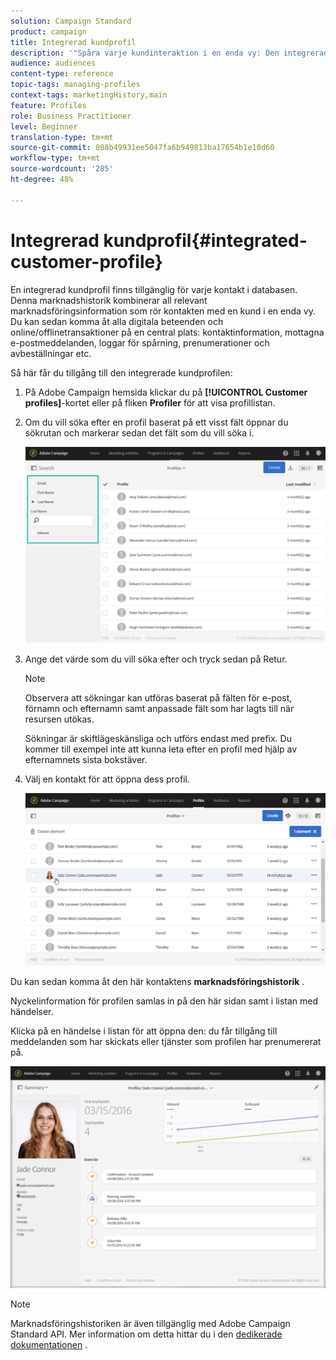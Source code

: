 ```yaml
---
solution: Campaign Standard
product: campaign
title: Integrerad kundprofil
description: '"Spåra varje kundinteraktion i en enda vy: Den integrerade kundprofilen i Adobe Campaign uppdateras under hela kundens livscykel."'
audience: audiences
content-type: reference
topic-tags: managing-profiles
context-tags: marketingHistory,main
feature: Profiles
role: Business Practitioner
level: Beginner
translation-type: tm+mt
source-git-commit: 088b49931ee5047fa6b949813ba17654b1e10d60
workflow-type: tm+mt
source-wordcount: '285'
ht-degree: 48%

---
```



# Integrerad kundprofil{#integrated-customer-profile}

En integrerad kundprofil finns tillgänglig för varje kontakt i databasen. Denna marknadshistorik kombinerar all relevant marknadsföringsinformation som rör kontakten med en kund i en enda vy. Du kan sedan komma åt alla digitala beteenden och online/offlinetransaktioner på en central plats: kontaktinformation, mottagna e-postmeddelanden, loggar för spårning, prenumerationer och avbeställningar etc.

Så här får du tillgång till den integrerade kundprofilen:

1. På Adobe Campaign hemsida klickar du på **[!UICONTROL Customer profiles]**-kortet eller på fliken **Profiler** för att visa profillistan.

1. Om du vill söka efter en profil baserat på ett visst fält öppnar du sökrutan och markerar sedan det fält som du vill söka i.


   ![](assets/profile-search.png)

1. Ange det värde som du vill söka efter och tryck sedan på Retur.

   >[!NOTE]
   >
   >Observera att sökningar kan utföras baserat på fälten för e-post, förnamn och efternamn samt anpassade fält som har lagts till när resursen utökas.
   >
   >Sökningar är skiftlägeskänsliga och utförs endast med prefix. Du kommer till exempel inte att kunna leta efter en profil med hjälp av efternamnets sista bokstäver.

1. Välj en kontakt för att öppna dess profil.

   ![](assets/mkt_hist_access.png)

Du kan sedan komma åt den här kontaktens **marknadsföringshistorik** .

Nyckelinformation för profilen samlas in på den här sidan samt i listan med händelser.

Klicka på en händelse i listan för att öppna den: du får tillgång till meddelanden som har skickats eller tjänster som profilen har prenumererat på.

![](assets/mkt_hist_view.png)

>[!NOTE]
>
>Marknadsföringshistoriken är även tillgänglig med Adobe Campaign Standard API. Mer information om detta hittar du i den [dedikerade dokumentationen](../../api/using/interacting-with-marketing-history.md) .
